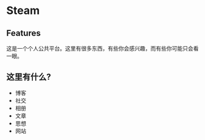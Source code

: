 Steam
=====

## Features

这是一个个人公共平台。这里有很多东西，有些你会感兴趣，而有些你可能只会看一眼。

## 这里有什么?

* 博客
* 社交
* 相册
* 文章
* 思想
* 网站